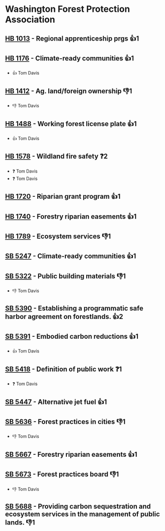 # Washington Forest Protection Association

## [HB 1013](/bill/2023-24/hb/1013/) - Regional apprenticeship prgs 👍1  

## [HB 1176](/bill/2023-24/hb/1176/) - Climate-ready communities 👍1  
* 👍 Tom Davis

## [HB 1412](/bill/2023-24/hb/1412/) - Ag. land/foreign ownership  👎1 
* 👎 Tom Davis

## [HB 1488](/bill/2023-24/hb/1488/) - Working forest license plate 👍1  
* 👍 Tom Davis

## [HB 1578](/bill/2023-24/hb/1578/) - Wildland fire safety   ❓2
* ❓ Tom Davis
* ❓ Tom Davis

## [HB 1720](/bill/2023-24/hb/1720/) - Riparian grant program 👍1  

## [HB 1740](/bill/2023-24/hb/1740/) - Forestry riparian easements 👍1  

## [HB 1789](/bill/2023-24/hb/1789/) - Ecosystem services  👎1 

## [SB 5247](/bill/2023-24/sb/5247/) - Climate-ready communities 👍1  

## [SB 5322](/bill/2023-24/sb/5322/) - Public building materials  👎1 
* 👎 Tom Davis

## [SB 5390](/bill/2023-24/sb/5390/) - Establishing a programmatic safe harbor agreement on forestlands. 👍2  

## [SB 5391](/bill/2023-24/sb/5391/) - Embodied carbon reductions 👍1  
* 👍 Tom Davis

## [SB 5418](/bill/2023-24/sb/5418/) - Definition of public work   ❓1
* ❓ Tom Davis

## [SB 5447](/bill/2023-24/sb/5447/) - Alternative jet fuel 👍1  

## [SB 5636](/bill/2023-24/sb/5636/) - Forest practices in cities  👎1 
* 👎 Tom Davis

## [SB 5667](/bill/2023-24/sb/5667/) - Forestry riparian easements 👍1  

## [SB 5673](/bill/2023-24/sb/5673/) - Forest practices board  👎1 
* 👎 Tom Davis

## [SB 5688](/bill/2023-24/sb/5688/) - Providing carbon sequestration and ecosystem services in the management of public lands.  👎1 